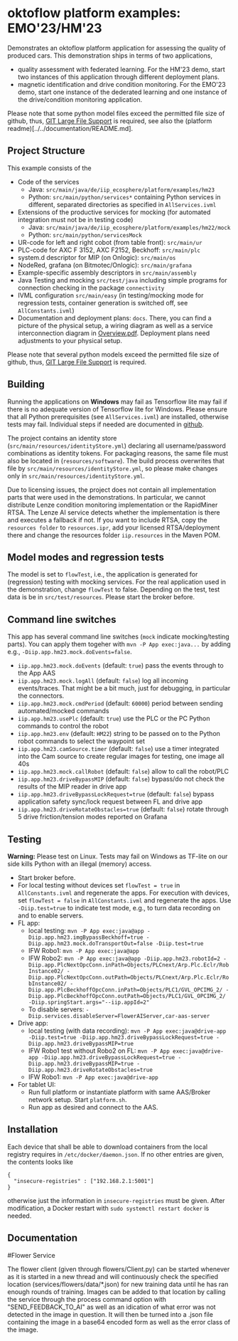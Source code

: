 # oktoflow platform examples: EMO'23/HM'23

Demonstrates an oktoflow platform application for assessing the quality of produced cars. This demonstration ships in terms of two applications, 
 - quality assessment with federated learning. For the HM'23 demo, start two instances of this application through different deployment plans.
 - magnetic identification and drive condition monitoring. For the EMO'23 demo, start one instance of the dederated learning and one instance of the drive/condition monitoring application.

Please note that some python model files exceed the permitted file size of github, thus, [GIT Large File Support](https://git-lfs.com/) is required, see also the (platform readme)[../../documentation/README.md].

## Project Structure

This example consists of the
- Code of the services 
  - Java: `src/main/java/de/iip_ecosphere/platform/examples/hm23`
  - Python: `src/main/python/services*` containing Python services in different, separated directories as specified in ``AllServices.ivml``
- Extensions of the productive services for mocking (for automated integration must not be in testing code)
  - Java: `src/main/java/de/iip_ecosphere/platform/examples/hm22/mock`
  - Python: `src/main/python/servicesMock`
- UR-code for left and right cobot (from table front): `src/main/ur`
- PLC-code for AXC F 3152, AXC F2152, Beckhoff: `src/main/plc`
- system.d descriptor for MIP (on Onlogic): `src/main/os`
- NodeRed, grafana (on Bitmotec/Onlogic): `src/main/grafana`
- Example-specific assembly descriptors in `src/main/assembly`
- Java Testing and mocking `src/test/java` including simple programs for connection checking in the package `connectivity`
- IVML configuration `src/main/easy` (in testing/mocking mode for regression tests, container generation is switched off, see `AllConstants.ivml`)
- Documentation and deployment plans: `docs`. There, you can find a picture of the physical setup, a wiring diagram as well as a service interconnection diagram in [Overview.pdf](docs/Overview.pptx). Deployment plans need adjustments to your physical setup.

Please note that several python models exceed the permitted file size of github, thus, [GIT Large File Support](https://git-lfs.com/) is required.

## Building

Running the applications on **Windows** may fail as Tensorflow lite may fail if there is no adequate version of Tensorflow lite for Windows.  Please ensure that all Python prerequisites (see ``AllServices.ivml``) are installed, otherwise tests may fail.
Individual steps if needed are documented in [github](https://github.com/iip-ecosphere/platform/blob/main/platform/documentation/BUILDING.md).

The project contains an identity store (`src/main/resources/identityStore.yml`) declaring all username/password combinations as identity tokens. For packaging reasons, the same file must also be located in (`resources/software`). The build process overwrites that file by `src/main/resources/identityStore.yml`, so please make changes only in `src/main/resources/identityStore.yml`. 

Due to licensing issues, the project does not contain all implementation parts that were used in the demonstrations. In particular, we cannot distribute Lenze condition monitoring implementation or the RapidMiner RTSA. The Lenze AI service detects whether the implementation is there and executes a fallback if not. If you want to include RTSA, copy the `resources folder` to `resources.ipr`, add your licensed RTSA/deployment there and change the resources folder ``iip.resources`` in the Maven POM. 

## Model modes and regression tests

The model is set to `flowTest`, i.e., the application is generated for (regression) testing with mocking services. For the real application used in the demonstration, change `flowTest` to false. Depending on the test, test data is be in `src/test/resources`. Please start the broker before.

## Command line switches

This app has several command line switches (`mock` indicate mocking/testing parts). You can apply them togeher with `mvn -P App exec:java...` by adding e.g., `-Diip.app.hm23.mock.doEvents=false`.
- `iip.app.hm23.mock.doEvents` (default: `true`) pass the events through to the App AAS
- `iip.app.hm23.mock.logAll` (default: `false`)  log all incoming events/traces. That might be a bit much, just for debugging, in particular the connectors.
- `iip.app.hm23.mock.cmdPeriod` (default: `60000`) period between sending automated/mocked commands
- `iip.app.hm23.usePlc` (default: `true`) use the PLC or the PC Python commands to control the robot
- `iip.app.hm23.env` (default: `HM22`) string to be passed on to the Python robot commands to select the waypoint set
- `iip.app.hm23.camSource.timer` (default: `false`) use a timer integrated into the Cam source to create regular images for testing, one image all 40s
- `iip.app.hm23.mock.callRobot` (default: `false`) allow to call the robot/PLC
- `iip.app.hm23.driveBypassMIP` (default: `false`) bypass/do not check the results of the MIP reader in drive app
- `iip.app.hm23.driveBypassLockRequest=true` (default: `false`) bypass application safety sync/lock request between FL and drive app
- `iip.app.hm23.driveRotateObstacles=true` (default: `false`) rotate through 5 drive friction/tension modes reported on Grafana

## Testing

**Warning:** Please test on Linux. Tests may fail on Windows as TF-lite on our side kills Python with an illegal (memory) access.

- Start broker before.
- For local testing without devices set `flowTest = true` in `AllConstants.ivml` and regenerate the apps. For execution with devices, set `flowTest = false` in `AllConstants.ivml` and regenerate the apps. Use `-Diip.test=true` to indicate test mode, e.g., to turn data recording on and to enable servers.
- FL app: 
    - local testing: `mvn -P App exec:java@app -Diip.app.hm23.imgBypassBeckhoff=true -Diip.app.hm23.mock.doTransportOut=false -Diip.test=true`
    - IFW Robo1: `mvn -P App exec:java@app `
    - IFW Robo2: `mvn -P App exec:java@app -Diip.app.hm23.robotId=2 -Diip.app.PlcNextOpcConn.inPath=Objects/PLCnext/Arp.Plc.Eclr/RobInstance02/ -Diip.app.PlcNextOpcConn.outPath=Objects/PLCnext/Arp.Plc.Eclr/RobInstance02/ -Diip.app.PlcBeckhoffOpcConn.inPath=Objects/PLC1/GVL_OPCIMG_2/ -Diip.app.PlcBeckhoffOpcConn.outPath=Objects/PLC1/GVL_OPCIMG_2/ -Diip.springStart.args="--iip.appId=2"`
    - To disable servers: `-Diip.services.disableServer=FlowerAIServer,car-aas-server`
- Drive app: 
    - local testing (with data recording): `mvn -P App exec:java@drive-app -Diip.test=true -Diip.app.hm23.driveBypassLockRequest=true -Diip.app.hm23.driveBypassMIP=true`
    - IFW Robo1 test without Robo2 on FL: `mvn -P App exec:java@drive-app -Diip.app.hm23.driveBypassLockRequest=true -Diip.app.hm23.driveBypassMIP=true -Diip.app.hm23.driveRotateObstacles=true`
    - IFW Robo1: `mvn -P App exec:java@drive-app`
- For tablet UI:
    - Run full platform or instantiate platform with same AAS/Broker network setup. Start `platform.sh`.
    - Run app as desired and connect to the AAS.

## Installation

Each device that shall be able to download containers from the local registry requires in `/etc/docker/daemon.json`. If no other entries are given, the contents looks like

    {
      "insecure-registries" : ["192.168.2.1:5001"]
    }

otherwise just the information in `insecure-registries` must be given. After modification, a Docker restart with `sudo systemctl restart docker` is needed.

## Documentation

#Flower Service

The flower client (given through flowers/Client.py) can be started whenever as it is started in a new thread and will continuously check the specified location (services/flowers/data/*.json) for new training data until he has ran enough rounds of training. Images can be added to that location by calling the service through the process command option with "SEND_FEEDBACK_TO_AI" as well as an idication of what error was not detected in the image in question. It will then be turned into a .json file containing the image in a base64 encoded form as well as the error class of the image.